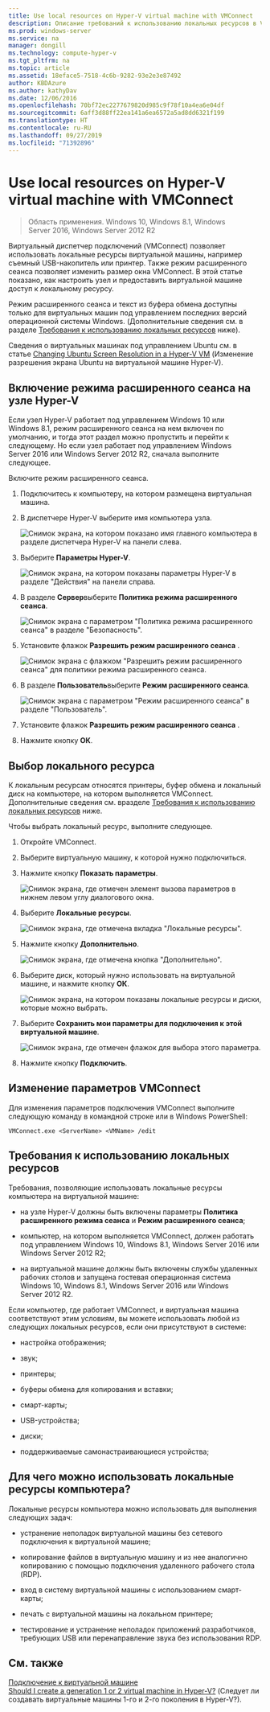 ```yaml
---
title: Use local resources on Hyper-V virtual machine with VMConnect
description: Описание требований к использованию локальных ресурсов в VMConnect
ms.prod: windows-server
ms.service: na
manager: dongill
ms.technology: compute-hyper-v
ms.tgt_pltfrm: na
ms.topic: article
ms.assetid: 18eface5-7518-4c6b-9282-93e2e3e87492
author: KBDAzure
ms.author: kathyDav
ms.date: 12/06/2016
ms.openlocfilehash: 70bf72ec2277679820d985c9f78f10a4ea6e04df
ms.sourcegitcommit: 6aff3d88ff22ea141a6ea6572a5ad8dd6321f199
ms.translationtype: HT
ms.contentlocale: ru-RU
ms.lasthandoff: 09/27/2019
ms.locfileid: "71392896"
---
```

# <a name="use-local-resources-on-hyper-v-virtual-machine-with-vmconnect"></a>Use local resources on Hyper-V virtual machine with VMConnect

>Область применения. Windows 10, Windows 8.1, Windows Server 2016, Windows Server 2012 R2

Виртуальный диспетчер подключений (VMConnect) позволяет использовать локальные ресурсы виртуальной машины, например съемный USB-накопитель или принтер. Также режим расширенного сеанса позволяет изменить размер окна VMConnect. В этой статье показано, как настроить узел и предоставить виртуальной машине доступ к локальному ресурсу.

Режим расширенного сеанса и текст из буфера обмена доступны только для виртуальных машин под управлением последних версий операционной системы Windows. \(Дополнительные сведения см. в разделе [Требования к использованию локальных ресурсов](#requirements-for-using-local-resources) ниже\). 

Сведения о виртуальных машинах под управлением Ubuntu см. в статье [Changing Ubuntu Screen Resolution in a Hyper-V VM](https://blogs.msdn.microsoft.com/virtual_pc_guy/2014/09/19/changing-ubuntu-screen-resolution-in-a-hyper-v-vm/) (Изменение разрешения экрана Ubuntu на виртуальной машине Hyper-V). 
  
## <a name="turn-on-enhanced-session-mode-on-a-hyper-v-host"></a>Включение режима расширенного сеанса на узле Hyper-V  
Если узел Hyper-V работает под управлением Windows 10 или Windows 8.1, режим расширенного сеанса на нем включен по умолчанию, и тогда этот раздел можно пропустить и перейти к следующему. Но если узел работает под управлением Windows Server 2016 или Windows Server 2012 R2, сначала выполните следующее. 
  
Включите режим расширенного сеанса.

1.  Подключитесь к компьютеру, на котором размещена виртуальная машина.  
  
2.  В диспетчере Hyper-V выберите имя компьютера узла.  
  
    ![Снимок экрана, на котором показано имя главного компьютера в разделе диспетчера Hyper-V на панели слева.](media/Hyper-V-HyperVManager-HostNameSelected.png)  
  
3.  Выберите **Параметры Hyper-V**.  
  
    ![Снимок экрана, на котором показаны параметры Hyper-V в разделе "Действия" на панели справа.](media/HyperV-ActionsHyperVSettings.png)  
  
4.  В разделе **Сервер**выберите **Политика режима расширенного сеанса**.  
  
    ![Снимок экрана с параметром "Политика режима расширенного сеанса" в разделе "Безопасность".](media/Hyper-V-Settings-ServerEnhancedSessionModePolicy.png)  
  
5.  Установите флажок **Разрешить режим расширенного сеанса** .  
  
    ![Снимок экрана с флажком "Разрешить режим расширенного сеанса" для политики режима расширенного сеанса.](media/Hyper-V-Settings-EnhancedSessionModePolicyCheckBox.png)  
  
6.  В разделе **Пользователь**выберите **Режим расширенного сеанса**.  
  
    ![Снимок экрана с параметром "Режим расширенного сеанса" в разделе "Пользователь". ](media/Hyper-V-Settings-UserEnhancedSessionMode.png)  
  
7.  Установите флажок **Разрешить режим расширенного сеанса** .  
  
8.  Нажмите кнопку **ОК**.  
  
## <a name="choose-a-local-resource"></a>Выбор локального ресурса

К локальным ресурсам относятся принтеры, буфер обмена и локальный диск на компьютере, на котором выполняется VMConnect. Дополнительные сведения см. вразделе [Требования к использованию локальных ресурсов](#requirements-for-using-local-resources) ниже.  
  
Чтобы выбрать локальный ресурс, выполните следующее.
  
1.  Откройте VMConnect.  
  
2.  Выберите виртуальную машину, к которой нужно подключиться.  
  
3.  Нажмите кнопку **Показать параметры**.  
  
    ![Снимок экрана, где отмечен элемент вызова параметров в нижнем левом углу диалогового окна.](media/HyperV-VMConnect-DisplayConfig.png)  
  
4.  Выберите **Локальные ресурсы**.  
  
    ![Снимок экрана, где отмечена вкладка "Локальные ресурсы".](media/HyperV-VMConnect-DisplayConfig-LocalResources.png)  
  
5.  Нажмите кнопку **Дополнительно**.  
  
    ![Снимок экрана, где отмечена кнопка "Дополнительно".](media/HyperV-VMConnect-DisplayConfig-LocalResourcesMore.png)  
  
6.  Выберите диск, который нужно использовать на виртуальной машине, и нажмите кнопку **ОК**.  
  
    ![Снимок экрана, на котором показаны локальные ресурсы и диски, которые можно выбрать.](media/HyperV-VMConnect-Settings-LocalResourcesDrives.png)  
  
7.  Выберите **Сохранить мои параметры для подключения к этой виртуальной машине**.  
  
    ![Снимок экрана, где отмечен флажок для выбора этого параметра.](media/HyperV-VMConnect-SaveSettings.png)  
  
8.  Нажмите кнопку **Подключить**.  
  
## <a name="edit-vmconnect-settings"></a>Изменение параметров VMConnect

Для изменения параметров подключения VMConnect выполните следующую команду в командной строке или в Windows PowerShell:  
  
`VMConnect.exe <ServerName> <VMName> /edit`  
  
## <a name="requirements-for-using-local-resources"></a>Требования к использованию локальных ресурсов

Требования, позволяющие использовать локальные ресурсы компьютера на виртуальной машине:  
  
-   на узле Hyper-V должны быть включены параметры **Политика расширенного режима сеанса** и **Режим расширенного сеанса**;  
  
-   компьютер, на котором выполняется VMConnect, должен работать под управлением Windows 10, Windows 8.1, Windows Server 2016 или Windows Server 2012 R2;  
  
-   на виртуальной машине должны быть включены службы удаленных рабочих столов и запущена гостевая операционная система Windows 10, Windows 8.1, Windows Server 2016 или Windows Server 2012 R2.  
  
Если компьютер, где работает VMConnect, и виртуальная машина соответствуют этим условиям, вы можете использовать любой из следующих локальных ресурсов, если они присутствуют в системе:  
  
-   настройка отображения;  
  
-   звук;
  
-   принтеры;  
  
-   буферы обмена для копирования и вставки;  
  
-   смарт-карты;  
  
-   USB-устройства;  
  
-   диски;  
  
-   поддерживаемые самонастраивающиеся устройства;  
  
## <a name="why-use-a-computers-local-resources"></a>Для чего можно использовать локальные ресурсы компьютера?
Локальные ресурсы компьютера можно использовать для выполнения следующих задач:  
  
-   устранение неполадок виртуальной машины без сетевого подключения к виртуальной машине;  
  
-   копирование файлов в виртуальную машину и из нее аналогично копированию с помощью подключения удаленного рабочего стола (RDP).  
  
-   вход в систему виртуальной машины с использованием смарт-карты;  
  
-   печать с виртуальной машины на локальном принтере;  
  
-   тестирование и устранение неполадок приложений разработчиков, требующих USB или перенаправление звука без использования RDP.  
  
## <a name="see-also"></a>См. также  
[Подключение к виртуальной машине](https://technet.microsoft.com/library/cc742407.aspx)  
[Should I create a generation 1 or 2 virtual machine in Hyper-V?](../plan/Should-I-create-a-generation-1-or-2-virtual-machine-in-Hyper-V.md) (Следует ли создавать виртуальные машины 1-го и 2-го поколения в Hyper-V?).



